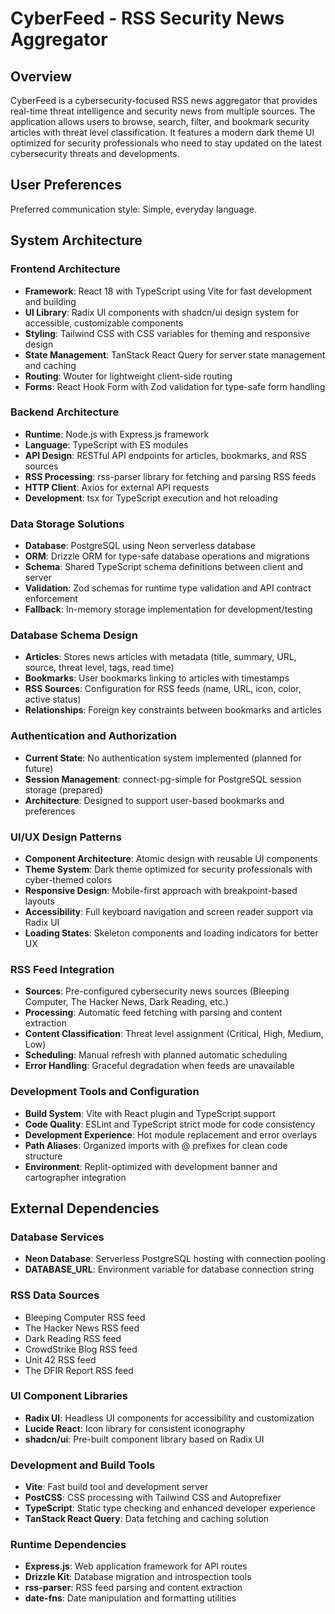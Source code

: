 # CyberFeed - RSS Security News Aggregator

## Overview

CyberFeed is a cybersecurity-focused RSS news aggregator that provides real-time threat intelligence and security news from multiple sources. The application allows users to browse, search, filter, and bookmark security articles with threat level classification. It features a modern dark theme UI optimized for security professionals who need to stay updated on the latest cybersecurity threats and developments.

## User Preferences

Preferred communication style: Simple, everyday language.

## System Architecture

### Frontend Architecture
- **Framework**: React 18 with TypeScript using Vite for fast development and building
- **UI Library**: Radix UI components with shadcn/ui design system for accessible, customizable components
- **Styling**: Tailwind CSS with CSS variables for theming and responsive design
- **State Management**: TanStack React Query for server state management and caching
- **Routing**: Wouter for lightweight client-side routing
- **Forms**: React Hook Form with Zod validation for type-safe form handling

### Backend Architecture
- **Runtime**: Node.js with Express.js framework
- **Language**: TypeScript with ES modules
- **API Design**: RESTful API endpoints for articles, bookmarks, and RSS sources
- **RSS Processing**: rss-parser library for fetching and parsing RSS feeds
- **HTTP Client**: Axios for external API requests
- **Development**: tsx for TypeScript execution and hot reloading

### Data Storage Solutions
- **Database**: PostgreSQL using Neon serverless database
- **ORM**: Drizzle ORM for type-safe database operations and migrations
- **Schema**: Shared TypeScript schema definitions between client and server
- **Validation**: Zod schemas for runtime type validation and API contract enforcement
- **Fallback**: In-memory storage implementation for development/testing

### Database Schema Design
- **Articles**: Stores news articles with metadata (title, summary, URL, source, threat level, tags, read time)
- **Bookmarks**: User bookmarks linking to articles with timestamps
- **RSS Sources**: Configuration for RSS feeds (name, URL, icon, color, active status)
- **Relationships**: Foreign key constraints between bookmarks and articles

### Authentication and Authorization
- **Current State**: No authentication system implemented (planned for future)
- **Session Management**: connect-pg-simple for PostgreSQL session storage (prepared)
- **Architecture**: Designed to support user-based bookmarks and preferences

### UI/UX Design Patterns
- **Component Architecture**: Atomic design with reusable UI components
- **Theme System**: Dark theme optimized for security professionals with cyber-themed colors
- **Responsive Design**: Mobile-first approach with breakpoint-based layouts
- **Accessibility**: Full keyboard navigation and screen reader support via Radix UI
- **Loading States**: Skeleton components and loading indicators for better UX

### RSS Feed Integration
- **Sources**: Pre-configured cybersecurity news sources (Bleeping Computer, The Hacker News, Dark Reading, etc.)
- **Processing**: Automatic feed fetching with parsing and content extraction
- **Content Classification**: Threat level assignment (Critical, High, Medium, Low)
- **Scheduling**: Manual refresh with planned automatic scheduling
- **Error Handling**: Graceful degradation when feeds are unavailable

### Development Tools and Configuration
- **Build System**: Vite with React plugin and TypeScript support
- **Code Quality**: ESLint and TypeScript strict mode for code consistency
- **Development Experience**: Hot module replacement and error overlays
- **Path Aliases**: Organized imports with @ prefixes for clean code structure
- **Environment**: Replit-optimized with development banner and cartographer integration

## External Dependencies

### Database Services
- **Neon Database**: Serverless PostgreSQL hosting with connection pooling
- **DATABASE_URL**: Environment variable for database connection string

### RSS Data Sources
- Bleeping Computer RSS feed
- The Hacker News RSS feed  
- Dark Reading RSS feed
- CrowdStrike Blog RSS feed
- Unit 42 RSS feed
- The DFIR Report RSS feed

### UI Component Libraries
- **Radix UI**: Headless UI components for accessibility and customization
- **Lucide React**: Icon library for consistent iconography
- **shadcn/ui**: Pre-built component library based on Radix UI

### Development and Build Tools
- **Vite**: Fast build tool and development server
- **PostCSS**: CSS processing with Tailwind CSS and Autoprefixer
- **TypeScript**: Static type checking and enhanced developer experience
- **TanStack React Query**: Data fetching and caching solution

### Runtime Dependencies
- **Express.js**: Web application framework for API routes
- **Drizzle Kit**: Database migration and introspection tools
- **rss-parser**: RSS feed parsing and content extraction
- **date-fns**: Date manipulation and formatting utilities